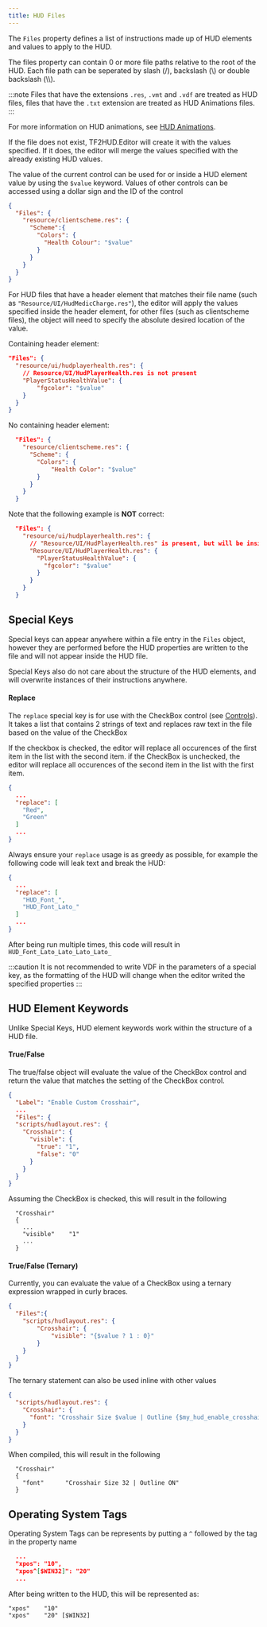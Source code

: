 ```yaml
---
title: HUD Files
---
```


The `Files` property defines a list of instructions made up of HUD elements and values to apply to the HUD.

The files property can contain 0 or more file paths relative to the root of the HUD. Each file path can be seperated by slash (/), backslash (\\) or double backslash (\\\\).

:::note
Files that have the extensions `.res`, `.vmt` and `.vdf` are treated as HUD files, files that have the `.txt` extension are treated as HUD Animations files.
:::

For more information on HUD animations, see [HUD Animations][docs-animations].

If the file does not exist, TF2HUD.Editor will create it with the values specified. If it does, the editor will merge the values specified with the already existing HUD values.

The value of the current control can be used for or inside a HUD element value by using the `$value` keyword. Values of other controls can be accessed using a dollar sign and the ID of the control

```json
{
  "Files": {
    "resource/clientscheme.res": {
      "Scheme":{
        "Colors": {
          "Health Colour": "$value"
        }
      }
    }
  }
}
```

For HUD files that have a header element that matches their file name (such as `"Resource/UI/HudMedicCharge.res"`), the editor will apply the values specified inside the header element, for other files (such as clientscheme files), the object will need to specify the absolute desired location of the value.

Containing header element:

```json
"Files": {
  "resource/ui/hudplayerhealth.res": {
    // Resource/UI/HudPlayerHealth.res is not present
    "PlayerStatusHealthValue": {
        "fgcolor": "$value"
    }
  }
}
```

No containing header element:

```json
  "Files": {
    "resource/clientscheme.res": {
      "Scheme": {
        "Colors": {
            "Health Color": "$value"
        }
      }
    }
  }
```


Note that the following example is **NOT** correct:

```json
  "Files": {
    "resource/ui/hudplayerhealth.res": {
      // "Resource/UI/HudPlayerHealth.res" is present, but will be inside itself!
      "Resource/UI/HudPlayerHealth.res": {
        "PlayerStatusHealthValue": {
          "fgcolor": "$value"
        }
      }
    }
  }
```

## Special Keys

Special keys can appear anywhere within a file entry in the `Files` object, however they are performed before the HUD properties are written to the file and will not appear inside the HUD file.

Special Keys also do not care about the structure of the HUD elements, and will overwrite instances of their instructions anywhere.

#### Replace

The `replace` special key is for use with the CheckBox control (see [Controls][docs-controls]). It takes a list that contains 2 strings of text and replaces raw text in the file based on the value of the CheckBox

If the checkbox is checked, the editor will replace all occurences of the first item in the list with the second item. if the CheckBox is unchecked, the editor will replace all occurences of the second item in the list with the first item.

```json
{
  ...
  "replace": [
    "Red",
    "Green"
  ]
  ...
}
```

Always ensure your `replace` usage is as greedy as possible, for example the following code will leak text and break the HUD:

```json
{
  ...
  "replace": [
    "HUD_Font_",
    "HUD_Font_Lato_"
  ]
  ...
}
```

After being run multiple times, this code will result in `HUD_Font_Lato_Lato_Lato_Lato_`

:::caution
It is not recommended to write VDF in the parameters of a special key, as the formatting of the HUD will change when the editor writed the specified properties
:::

## HUD Element Keywords

Unlike Special Keys, HUD element keywords work within the structure of a HUD file.

#### True/False

The true/false object will evaluate the value of the CheckBox control and return the value that matches the setting of the CheckBox control.

```json
{
  "Label": "Enable Custom Crosshair",
  ...
  "Files": {
  "scripts/hudlayout.res": {
    "Crosshair": {
      "visible": {
        "true": "1",
        "false": "0"
      }
    }
  }
}
```

Assuming the CheckBox is checked, this will result in the following

```
  "Crosshair"
  {
    ...
    "visible"    "1"
    ...
  }
```

#### True/False (Ternary)

Currently, you can evaluate the value of a CheckBox using a ternary expression wrapped in curly braces.

```json
{
  "Files":{
    "scripts/hudlayout.res": {
        "Crosshair": {
            "visible": "{$value ? 1 : 0}"
        }
    }
  }
}
```

The ternary statement can also be used inline with other values

```json
{
  "scripts/hudlayout.res": {
    "Crosshair": {
      "font": "Crosshair Size $value | Outline {$my_hud_enable_crosshair_outline ? ON : OFF}"
    }
  }
}
```

When compiled, this will result in the following

```
  "Crosshair"
  {
    "font"      "Crosshair Size 32 | Outline ON"
  }
```

## Operating System Tags

Operating System Tags can be represents by putting a `^` followed by the tag in the property name

```json
  ...
  "xpos": "10",
  "xpos^[$WIN32]": "20"
  ...
```

After being written to the HUD, this will be represented as:

```
"xpos"    "10"
"xpos"    "20" [$WIN32]
```

<!-- MARKDOWN LINKS -->
[docs-controls]: http://www.criticalflaw.ca/TF2HUD.Editor/json/controls/
[docs-animations]: http://www.criticalflaw.ca/TF2HUD.Editor/json/animations/
